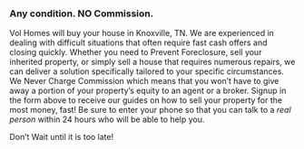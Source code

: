 ### Any condition. NO Commission.

Vol Homes will buy your house in Knoxville, TN. We are experienced in dealing with difficult situations that often require fast cash offers and closing quickly. Whether you need to Prevent Foreclosure, sell your inherited property, or simply sell a house that requires numerous repairs, we can deliver a solution specifically tailored to your specific circumstances. We Never Charge Commission which means that you won’t have to give away a portion of your property’s equity to an agent or a broker. Signup in the form above to receive our guides on how to sell your property for the most money, fast! Be sure to enter your phone so that you can talk to a _real person_ within 24 hours who will be able to help you. 

Don’t Wait until it is too late!
